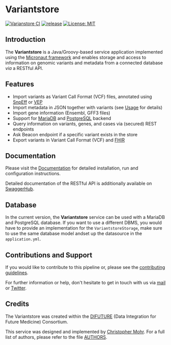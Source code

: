 # Variantstore

[![Varianstore CI](https://github.com/qbicsoftware/variantstore-service/actions/workflows/ci_test_build_package.yml/badge.svg?branch=development)](https://github.com/qbicsoftware/variantstore-service/actions/workflows/ci_test_build_package.yml)
[![release](https://img.shields.io/github/v/release/qbicsoftware/variantstore-service?include_prereleases)](https://github.com/qbicsoftware/variantstore-service/releases)
[![License: MIT](https://img.shields.io/badge/License-MIT-yellow.svg)](https://opensource.org/licenses/MIT)

## Introduction

The **Variantstore** is a Java/Groovy-based service application implemented using the [Micronaut framework](https://micronaut.io) and enables storage and access to information on genomic variants and metadata from a connected database *via* a RESTful API.

## Features

- Import variants as Variant Call Format (VCF) files, annotated using [SnpEff](http://snpeff.sourceforge.net) or [VEP](https://www.ensembl.org/info/docs/tools/vep/index.html>)
- Import metadata in JSON together with variants (see [Usage](/docs/USAGE..md) for details)
- Import gene information (Ensembl, GFF3 files)
- Support for [MariaDB](https://mariadb.com) and [PostgreSQL](https://www.postgresql.org) backend
- Query information on variants, genes, and cases via (secured) REST endpoints
- Ask Beacon endpoint if a specific variant exists in the store
- Export variants in Variant Call Format (VCF) and [FHIR](https://www.hl7.org/fhir/)

## Documentation

Please visit the [Documentation](/docs/DOCUMENTATION.md) for detailed installation, run and configuration instructions.

Detailed documentation of the RESTful API is additionally available on [SwaggerHub](https://app.swaggerhub.com/apis/christopher-mohr/variantstore/0.6).

## Database

In the current version, the **Variantstore** service can be used with a MariaDB and PostgreSQL database. If you want to use a different DBMS, you would have to provide an implementation for the `VariantstoreStorage`, make sure to use the same database model andset up the datasource in the `application.yml`.

## Contributions and Support

If you would like to contribute to this pipeline or, please see the [contributing guidelines](/CONTRIBUTING.md).

For further information or help, don't hesitate to get in touch with us via [mail](mailto:christopher.mohr@uni-tuebingen.de) or [Twitter](https://twitter.com/cmohr_tue).

## Credits

The Variantstore was created within the [DIFUTURE](https://difuture.de) (Data Integration for Future Medicine) Consortium.

This service was designed and implemented by [Christopher Mohr](https://github.com/christopher-mohr).
For a full list of authors, please refer to the file [AUTHORS](https://github.com/qbicsoftware/variantstore-service/blob/master/AUTHORS).
